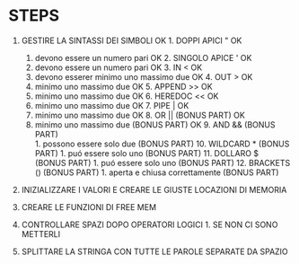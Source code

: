 # STEPS
   1. GESTIRE LA SINTASSI DEI SIMBOLI                                             OK
     1. DOPPI APICI     " 			                                                OK
         1. devono essere un numero pari                                         OK
     2. SINGOLO APICE 	'                                                        OK
         1. devono essere un numero pari                                         OK
     3. IN 				   <                                                        OK
         1. devono esserer minimo uno massimo due                                OK
     4. OUT				   >                                                        OK
         1. minimo uno massimo due                                               OK
     5. APPEND			   >>                                                       OK
         1. minimo uno massimo due                                               OK
     6. HEREDOC			<<                                                       OK
         1. minimo uno massimo due                                               OK
     7. PIPE				|                                                        OK
         1. minimo uno massimo due                                               OK
     8.  OR				   ||                                  (BONUS PART)         OK
         1. minimo uno massimo due                          (BONUS PART)         OK
     9.  AND				&&                                  (BONUS PART)                     
          1.  possono essere solo due                       (BONUS PART) 
     10. WILDCARD			*                                   (BONUS PART) 
          1.  puó essere solo uno                           (BONUS PART) 
     11. DOLLARO			$                                   (BONUS PART) 
          1.  puó essere solo uno                           (BONUS PART) 
     12. BRACKETS		   ()                                  (BONUS PART) 
          1.  aperta e chiusa correttamente                 (BONUS PART)
   
   2. INIZIALIZZARE I VALORI E CREARE LE GIUSTE LOCAZIONI DI MEMORIA
   3. CREARE LE FUNZIONI DI FREE MEM
   4. CONTROLLARE SPAZI DOPO OPERATORI LOGICI
     1. SE NON CI SONO METTERLI
   5. SPLITTARE LA STRINGA CON TUTTE LE PAROLE SEPARATE DA SPAZIO
